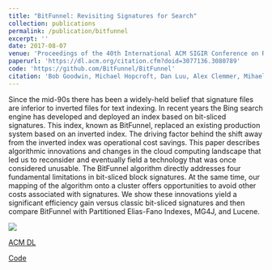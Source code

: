 ```yaml
---
title: "BitFunnel: Revisiting Signatures for Search"
collection: publications
permalink: /publication/bitfunnel
excerpt: ''
date: 2017-08-07
venue: 'Proceedings of the 40th International ACM SIGIR Conference on Research and Development in Information Retrieval'
paperurl: 'https://dl.acm.org/citation.cfm?doid=3077136.3080789'
code: 'https://github.com/BitFunnel/BitFunnel'
citation: 'Bob Goodwin, Michael Hopcroft, Dan Luu, Alex Clemmer, Mihaela Curmei, Sameh Elnikety, and Yuxiong He. 2017. BitFunnel: Revisiting Signatures for Search.'
---
```

Since the mid-90s there has been a widely-held belief that signature files are inferior to inverted files for text indexing. In recent years the Bing search engine has developed and deployed an index based on bit-sliced signatures. This index, known as BitFunnel, replaced an existing production system based on an inverted index. The driving factor behind the shift away from the inverted index was operational cost savings. This paper describes algorithmic innovations and changes in the cloud computing landscape that led us to reconsider and eventually field a technology that was once considered unusable. The BitFunnel algorithm directly addresses four fundamental limitations in bit-sliced block signatures. At the same time, our mapping of the algorithm onto a cluster offers opportunities to avoid other costs associated with signatures. We show these innovations yield a significant efficiency gain versus classic bit-sliced signatures and then compare BitFunnel with Partitioned Elias-Fano Indexes, MG4J, and Lucene.

![](../../images/bitfunnel.png)

[ACM DL](https://dl.acm.org/citation.cfm?doid=3077136.3080789)

[Code](https://github.com/BitFunnel/BitFunnel)


